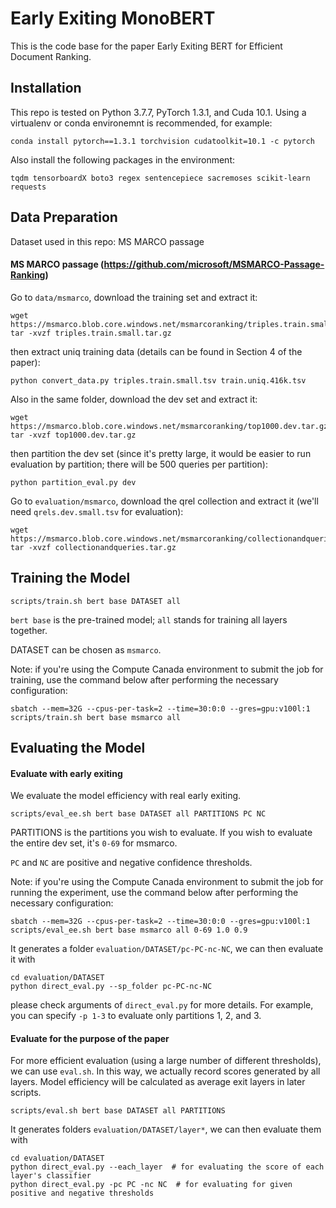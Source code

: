 # Early Exiting MonoBERT

This is the code base for the paper Early Exiting BERT for Efficient Document Ranking.

## Installation

This repo is tested on Python 3.7.7, PyTorch 1.3.1, and Cuda 10.1. Using a virtualenv or conda environemnt is recommended, for example:

```
conda install pytorch==1.3.1 torchvision cudatoolkit=10.1 -c pytorch
```

Also install the following packages in the environment:

```
tqdm tensorboardX boto3 regex sentencepiece sacremoses scikit-learn requests
```

##  Data Preparation

Dataset used in this repo: MS MARCO passage

#### MS MARCO passage (https://github.com/microsoft/MSMARCO-Passage-Ranking)

Go to `data/msmarco`, download the training set and extract it:

```
wget https://msmarco.blob.core.windows.net/msmarcoranking/triples.train.small.tar.gz
tar -xvzf triples.train.small.tar.gz
```

then extract uniq training data (details can be found in Section 4 of the paper):

```
python convert_data.py triples.train.small.tsv train.uniq.416k.tsv
```

Also in the same folder, download the dev set and extract it:

```
wget https://msmarco.blob.core.windows.net/msmarcoranking/top1000.dev.tar.gz
tar -xvzf top1000.dev.tar.gz
```

then partition the dev set (since it's pretty large, it would be easier to run evaluation by partition; there will be 500 queries per partition):

```
python partition_eval.py dev
```

Go to `evaluation/msmarco`, download the qrel collection and extract it (we'll need `qrels.dev.small.tsv` for evaluation):

```
wget https://msmarco.blob.core.windows.net/msmarcoranking/collectionandqueries.tar.gz
tar -xvzf collectionandqueries.tar.gz
```

## Training the Model

```
scripts/train.sh bert base DATASET all
```

`bert base` is the pre-trained model; `all` stands for training all layers together.

DATASET can be chosen as `msmarco`.

Note: if you're using the Compute Canada environment to submit the job for training, use the command below after performing the necessary configuration:

```
sbatch --mem=32G --cpus-per-task=2 --time=30:0:0 --gres=gpu:v100l:1 scripts/train.sh bert base msmarco all
```

## Evaluating the Model

#### Evaluate with early exiting

We evaluate the model efficiency with real early exiting.

```
scripts/eval_ee.sh bert base DATASET all PARTITIONS PC NC
```

PARTITIONS is the partitions you wish to evaluate. If you wish to evaluate the entire dev set, it's `0-69` for msmarco.

`PC` and `NC` are positive and negative confidence thresholds.

Note: if you're using the Compute Canada environment to submit the job for running the experiment, use the command below after performing the necessary configuration:

```
sbatch --mem=32G --cpus-per-task=2 --time=30:0:0 --gres=gpu:v100l:1 scripts/eval_ee.sh bert base msmarco all 0-69 1.0 0.9
```

It generates a folder `evaluation/DATASET/pc-PC-nc-NC`, we can then evaluate it with

```
cd evaluation/DATASET
python direct_eval.py --sp_folder pc-PC-nc-NC
```

please check arguments of `direct_eval.py` for more details. For example, you can specify `-p 1-3` to evaluate only partitions 1, 2, and 3.

#### Evaluate for the purpose of the paper

For more efficient evaluation (using a large number of different thresholds), we can use `eval.sh`. In this way, we actually record scores generated by all layers. Model efficiency will be calculated as average exit layers in later scripts.

```
scripts/eval.sh bert base DATASET all PARTITIONS
```

It generates folders `evaluation/DATASET/layer*`, we can then evaluate them with

```
cd evaluation/DATASET
python direct_eval.py --each_layer  # for evaluating the score of each layer's classifier
python direct_eval.py -pc PC -nc NC  # for evaluating for given positive and negative thresholds
```

